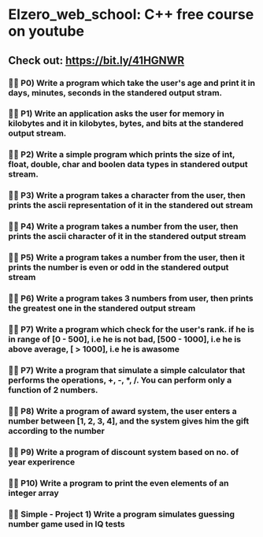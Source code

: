 # Elzero_web_school: C++ free course on youtube
## Check out: https://bit.ly/41HGNWR

### 🕵️‍♂️ P0) Write a program which take the user's age and print it in days, minutes, seconds in the standered output stram.

### 🕵️‍♂️ P1) Write an application asks the user for memory in kilobytes and it in kilobytes, bytes, and bits at the standered output stream.

### 🕵️‍♂️ P2) Write a simple program which prints the size of int, float, double, char and boolen data types in standered output stream.


### 🕵️‍♂️ P3) Write a program takes a character from the user, then prints the ascii representation of it in the standered out stream

### 🕵️‍♂️ P4) Write a program takes a number from the user, then prints the ascii character of it in the standered output stream

### 🕵️‍♂️ P5) Write a program takes a number from the user, then it prints the number is even or odd in the standered output stream

### 🕵️‍♂️ P6) Write a program takes 3 numbers from user, then prints the greatest one in the standered output stream

### 🕵️‍♂️ P7) Write a program which check for the user's rank. if he is in range of [0 - 500], i.e he is not bad, [500 - 1000], i.e he is above average, [ > 1000], i.e he is awasome

### 🕵️‍♂️ P7) Write a program that simulate a simple calculator that performs the operations, +, -, *, /. You can perform only a function of 2 numbers.

### 🕵️‍♂️ P8) Write a program of award system, the user enters a number between [1, 2, 3, 4], and the system gives him the gift according to the number

### 🕵️‍♂️ P9) Write a program of discount system based on no. of year experirence
### 🕵️‍♂️ P10) Write a program to print the even elements of an integer array

### 🕵️‍♂️ Simple - Project 1) Write a program simulates guessing number game used in IQ tests